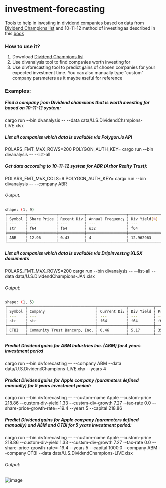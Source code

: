 # investment-forecasting
Tools to help in investing in dividend companies based on data from [Dividend Champions list](https://moneyzine.com/investments/dividend-champions/) and 10-11-12 method of investing as described in this [book](https://getrichwithdividends.com/)
### How to use it?
1. Download [Dividend Champions list](https://moneyzine.com/investments/dividend-champions/)
2. Use divanalysis tool to find companies worth investing for
3. Use divforecasting tool to predict gains of chosen companies for your expected investment time. You can also manually type "custom" company parameters as it maybe useful for reference
      
### Examples:
##### Find a company from Dividend champions that is worth investing for based on 10-11-12 system:
cargo run --bin divanalysis -- --data data/U.S.DividendChampions-LIVE.xlsx 

##### List all companies which data is available via Polygon.io API
POLARS_FMT_MAX_ROWS=200 POLYGON_AUTH_KEY=<Your API Key>  cargo run --bin divanalysis --  --list-all

##### Get data according to 10-11-12 system for ABR (Arbor Realty Trust):
POLARS_FMT_MAX_COLS=9  POLYGON_AUTH_KEY=<your API key>  cargo run --bin divanalysis -- --company ABR

###### Output:
```bash
shape: (1, 9)
┌────────┬─────────────┬────────────┬──────────────────┬──────────────┬───────────┬─────────────────────────────────┬─────────────────┬───────────────────────────────┐
│ Symbol ┆ Share Price ┆ Recent Div ┆ Annual Frequency ┆ Div Yield[%] ┆ DGR5G[%]  ┆ Years of consecutive Div growth ┆ Payout ratio[%] ┆ Industry Desc                 │
│ ---    ┆ ---         ┆ ---        ┆ ---              ┆ ---          ┆ ---       ┆ ---                             ┆ ---             ┆ ---                           │
│ str    ┆ f64         ┆ f64        ┆ u32              ┆ f64          ┆ f64       ┆ u32                             ┆ f64             ┆ str                           │
╞════════╪═════════════╪════════════╪══════════════════╪══════════════╪═══════════╪═════════════════════════════════╪═════════════════╪═══════════════════════════════╡
│ ABR    ┆ 12.96       ┆ 0.43       ┆ 4                ┆ 12.962963    ┆ 10.193743 ┆ 11                              ┆ 131.519505      ┆ REAL ESTATE INVESTMENT TRUSTS │
└────────┴─────────────┴────────────┴──────────────────┴──────────────┴───────────┴─────────────────────────────────┴─────────────────┴───────────────────────────────┘
```

##### List all companies which data is available via DripInvesting XLSX documents
POLARS_FMT_MAX_ROWS=200 cargo run --bin divanalysis --  --list-all --data data/U.S.DividendChampions-JAN.xlsx

###### Output:
```bash
shape: (1, 5)
┌────────┬───────────────────────────────┬─────────────┬───────────┬───────┐
│ Symbol ┆ Company                       ┆ Current Div ┆ Div Yield ┆ Price │
│ ---    ┆ ---                           ┆ ---         ┆ ---       ┆ ---   │
│ str    ┆ str                           ┆ f64         ┆ f64       ┆ f64   │
╞════════╪═══════════════════════════════╪═════════════╪═══════════╪═══════╡
│ CTBI   ┆ Community Trust Bancorp, Inc. ┆ 0.46        ┆ 5.17      ┆ 35.61 │
└────────┴───────────────────────────────┴─────────────┴───────────┴───────┘
```
##### Predict Dividend gains for ABM Industries Inc. (ABM) for 4 years investment period
cargo run --bin divforecasting -- --company ABM --data data/U.S.DividendChampions-LIVE.xlsx  --years 4

##### Predict Dividend gains for Apple company (parameters defined manually) for 5 years investment period:
cargo run --bin divforecasting -- --custom-name Apple --custom-price 218.86 --custom-div-yield 1.33 --custom-div-growth 7.27  --tax-rate 0.0 --share-price-growth-rate=-19.4 --years 5 --capital 218.86 

##### Predict Dividend gains for Apple company (parameters defined manually) and ABM and CTBI for 5 years investment period:
cargo run --bin divforecasting -- --custom-name Apple --custom-price 218.86 --custom-div-yield 1.33 --custom-div-growth 7.27  --tax-rate 0.0 --share-price-growth-rate=-19.4 --years 5 --capital 1000.0 --company ABM --company CTBI --data data/U.S.DividendChampions-LIVE.xlsx 
###### Output:
![image](https://github.com/jczaja/investment-forecasting/assets/15085062/0f9327b2-a3b5-4838-b538-6b7b93bc37bc)

